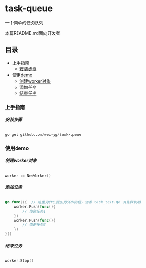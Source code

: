 
# task-queue

一个简单的任务队列

<!-- PROJECT SHIELDS -->

本篇README.md面向开发者

## 目录

- [上手指南](#上手指南)
    - [安装步骤](#安装步骤)
- [使用demo](#创建worker对象)
    - [创建worker对象](#创建worker对象)
    - [添加任务](#添加任务)
    - [结束任务](#结束任务)

### 上手指南
###### **安装步骤**


```sh
go get github.com/wei-yg/task-queue
```

### 使用demo
###### **创建worker对象**
```go
worker := NewWorker()
```
###### **添加任务**
```go
go func(){  // 这里为什么要加另外的协程，请看 task_test.go 有注释说明
	worker.Push(func(){
        // 你的任务1
	})
    worker.Push(func(){
        // 你的任务2
    })
}()
```

###### **结束任务**
```go
worker.Stop()
```

